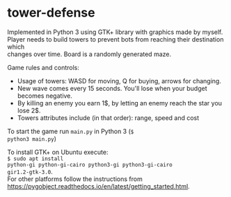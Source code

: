 # tower-defense
Implemented in Python 3 using GTK+ library with graphics made by myself. <br />
Player needs to build towers to prevent bots from reaching their destination which <br />
changes over time. Board is a randomly generated maze. <br />

Game rules and controls:
<ul>
  <li>Usage of towers: WASD for moving, Q for buying, arrows for changing.</li>
  <li>New wave comes every 15 seconds. You'll lose when your budget becomes negative.</li>
  <li>By killing an enemy you earn 1$, by letting an enemy reach the star you lose 2$.</li>
  <li>Towers attributes include (in that order): range, speed and cost</li>
</ul>

To start the game run <code>main.py</code> in Python 3 (<code>$ python3 main.py</code>)

To install GTK+ on Ubuntu execute: <br />
<code>$ sudo apt install python-gi python-gi-cairo python3-gi python3-gi-cairo gir1.2-gtk-3.0</code>. <br />
For other platforms follow the instructions from https://pygobject.readthedocs.io/en/latest/getting_started.html.
